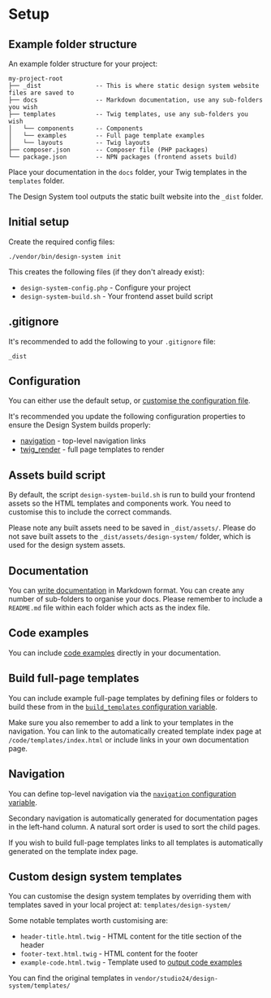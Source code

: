 # Setup

## Example folder structure

An example folder structure for your project:

```
my-project-root
├── _dist               -- This is where static design system website files are saved to
├── docs                -- Markdown documentation, use any sub-folders you wish
├── templates           -- Twig templates, use any sub-folders you wish
│   └── components      -- Components 
│   └── examples        -- Full page template examples
│   └── layouts         -- Twig layouts
├── composer.json       -- Composer file (PHP packages) 
└── package.json        -- NPN packages (frontend assets build)
```

Place your documentation in the `docs` folder, your Twig templates in the `templates` folder.

The Design System tool outputs the static built website into the `_dist` folder.

## Initial setup

Create the required config files:

```
./vendor/bin/design-system init
```

This creates the following files (if they don't already exist):
* `design-system-config.php` - Configure your project
* `design-system-build.sh` - Your frontend asset build script

## .gitignore

It's recommended to add the following to your `.gitignore` file:

```
_dist
```

## Configuration

You can either use the default setup, or [customise the configuration file](configuration.md).

It's recommended you update the following configuration properties to ensure the Design System builds properly:

* [navigation](configuration.md#navigation) - top-level navigation links
* [twig_render](configuration.md#twig_render) - full page templates to render

## Assets build script

By default, the script `design-system-build.sh` is run to build your frontend assets so the HTML templates and components 
work. You need to customise this to include the correct commands.

Please note any built assets need to be saved in `_dist/assets/`. Please do not save built assets 
to the `_dist/assets/design-system/` folder, which is used for the design system assets.

## Documentation

You can [write documentation](writing-documentation.md) in Markdown format. You can create any number of sub-folders to 
organise your docs. Please remember to include a `README.md` file within each folder which acts as the index file. 

## Code examples

You can include [code examples](writing-documentation.md#outputting-code-examples) directly in your documentation.

## Build full-page templates

You can include example full-page templates by defining files or folders to build these from in the 
[`build_templates` configuration variable](configuration.md#build_templates). 

Make sure you also remember to add a link to your templates in the navigation. You can link to the automatically 
created template index page at `/code/templates/index.html` or include links in your own documentation page.

## Navigation

You can define top-level navigation via the [`navigation` configuration variable](configuration.md#configuration).

Secondary navigation is automatically generated for documentation pages in the left-hand column. A natural sort
order is used to sort the child pages.

If you wish to build full-page templates links to all templates is automatically generated on the template index page.

## Custom design system templates

You can customise the design system templates by overriding them with templates saved in your local project at: `templates/design-system/`

Some notable templates worth customising are:

* `header-title.html.twig` - HTML content for the title section of the header
* `footer-text.html.twig` - HTML content for the footer
* `example-code.html.twig` - Template used to [output code examples](writing-documentation.md#custom-template-for-code-examples)

You can find the original templates in `vendor/studio24/design-system/templates/`